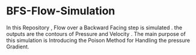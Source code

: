 # BFS-Flow-Simulation
In this Repository , Flow over a Backward Facing step is simulated . the outputs are the contours of Pressure and Velocity . The main purpose of this simulation is Introducing the Poison Method for Handling the pressure Gradient.
